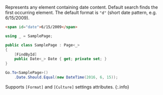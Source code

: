 Represents any element containing date content. Default search finds the first occurring element. The default format is `"d"` (short date pattern, e.g. 6/15/2009).

```html
<span id="date">6/15/2009</span>
```
```cs
using _ = SamplePage;

public class SamplePage : Page<_>
{
    [FindById]
    public Date<_> Date { get; private set; }
}
```
```cs
Go.To<SamplePage>()
    .Date.Should.Equal(new DateTime(2016, 6, 15));
```

Supports `[Format]` and `[Culture]` settings attributes.
{:.info}